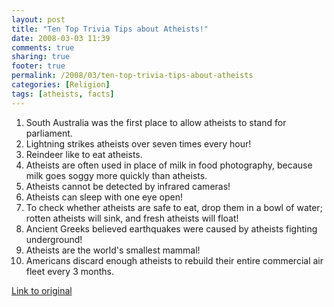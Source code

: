```yaml
---
layout: post
title: "Ten Top Trivia Tips about Atheists!"
date: 2008-03-03 11:39
comments: true
sharing: true
footer: true
permalink: /2008/03/ten-top-trivia-tips-about-atheists
categories: [Religion]
tags: [atheists, facts]
---
```

<ol><li>South Australia was the first place to allow atheists to stand for parliament.</li>
<li>Lightning strikes atheists over seven times every hour!</li>
<li>Reindeer like to eat atheists.</li>
<li>Atheists are often used in place of milk in food photography, because milk goes soggy more quickly than atheists.</li>
<li>Atheists cannot be detected by infrared cameras!</li>
<li>Atheists can sleep with one eye open!</li>
<li>To check whether atheists are safe to eat, drop them in a bowl of water; rotten atheists will sink, and fresh atheists will float!</li>
<li>Ancient Greeks believed earthquakes were caused by atheists fighting underground!</li>
<li>Atheists are the world's smallest mammal!</li>
<li>Americans discard enough atheists to rebuild their entire commercial air fleet every 3 months.</li></ol>

<a href="http://thesurrealist.co.uk/trivia.pl?subject=Atheists&gender=p">Link to original</a>
